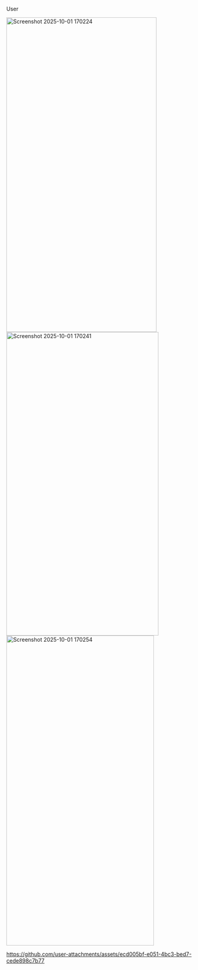 User 


<img width="393" height="822" alt="Screenshot 2025-10-01 170224" src="https://github.com/user-attachments/assets/95d1b126-5c73-4cff-b15d-34e8e002ae5d" />
<img width="398" height="793" alt="Screenshot 2025-10-01 170241" src="https://github.com/user-attachments/assets/4e28785b-a3ec-49cb-b12d-1f6012e4b537" />
<img width="386" height="810" alt="Screenshot 2025-10-01 170254" src="https://github.com/user-attachments/assets/3191ee25-be99-44d7-b06d-18985684b33f" />


https://github.com/user-attachments/assets/ecd005bf-e051-4bc3-bed7-cede898c7b77

